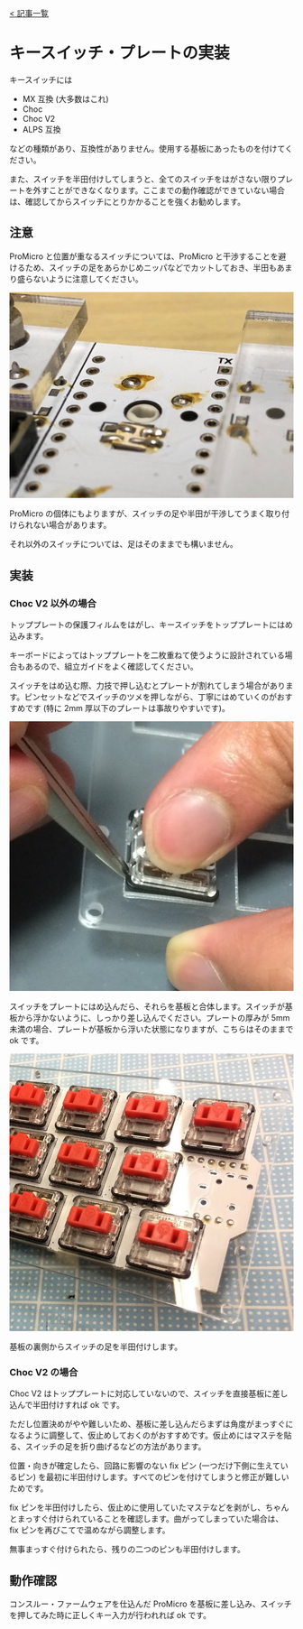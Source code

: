 [< 記事一覧](Readme.markdown)

# キースイッチ・プレートの実装

キースイッチには

- MX 互換 (大多数はこれ)
- Choc
- Choc V2
- ALPS 互換

などの種類があり、互換性がありません。使用する基板にあったものを付けてください。

また、スイッチを半田付けしてしまうと、全てのスイッチをはがさない限りプレートを外すことができなくなります。ここまでの動作確認ができていない場合は、確認してからスイッチにとりかかることを強くお勧めします。

## 注意

ProMicro と位置が重なるスイッチについては、ProMicro と干渉することを避けるため、スイッチの足をあらかじめニッパなどでカットしておき、半田もあまり盛らないように注意してください。

![switch_cut](img/switch_cut.jpg)

ProMicro の個体にもよりますが、スイッチの足や半田が干渉してうまく取り付けられない場合があります。

それ以外のスイッチについては、足はそのままでも構いません。

## 実装
### Choc V2 以外の場合

トッププレートの保護フィルムをはがし、キースイッチをトッププレートにはめ込みます。

キーボードによってはトッププレートを二枚重ねて使うように設計されている場合もあるので、組立ガイドをよく確認してください。

スイッチをはめ込む際、力技で押し込むとプレートが割れてしまう場合があります。ピンセットなどでスイッチのツメを押しながら、丁寧にはめていくのがおすすめです (特に 2mm 厚以下のプレートは事故りやすいです)。

![switch_plate](img/switch_plate.jpg)

スイッチをプレートにはめ込んだら、それらを基板と合体します。スイッチが基板から浮かないように、しっかり差し込んでください。プレートの厚みが 5mm 未満の場合、プレートが基板から浮いた状態になりますが、こちらはそのままで ok です。

![switch_plate_and_pcb](img/switch_plate_and_pcb.jpg)

基板の裏側からスイッチの足を半田付けします。

### Choc V2 の場合

Choc V2 はトッププレートに対応していないので、スイッチを直接基板に差し込んで半田付けすれば ok です。

ただし位置決めがやや難しいため、基板に差し込んだらまずは角度がまっすぐになるように調整して、仮止めしておくのがおすすめです。仮止めにはマステを貼る、スイッチの足を折り曲げるなどの方法があります。

位置・向きが確定したら、回路に影響のない fix ピン (一つだけ下側に生えているピン) を最初に半田付けします。すべてのピンを付けてしまうと修正が難しいためです。

fix ピンを半田付けしたら、仮止めに使用していたマステなどを剥がし、ちゃんとまっすぐ付けられていることを確認します。曲がってしまっていた場合は、 fix ピンを再びこてで温めながら調整します。

無事まっすぐ付けられたら、残りの二つのピンも半田付けします。

## 動作確認

コンスルー・ファームウェアを仕込んだ ProMicro を基板に差し込み、スイッチを押してみた時に正しくキー入力が行われれば ok です。
